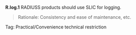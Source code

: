 
**R.log.1**  RADIUSS products should use SLIC for logging.

> Rationale: Consistency and ease of maintenance, etc.

Tag: Practical/Convenience technical restriction
